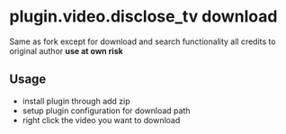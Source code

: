 # plugin.video.disclose_tv download

Same as fork except for download and search functionality 
all credits to original author
**use at own risk**


Usage
-----
* install plugin through add zip
* setup plugin configuration for download path
* right click the video you want to download




